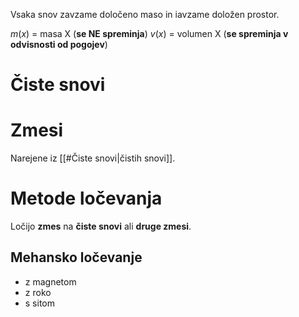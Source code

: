 Vsaka snov zavzame določeno maso in iavzame doložen prostor.

$m(x)$ = masa X (**se NE spreminja**)
$v(x)$ = volumen X (**se spreminja v odvisnosti od pogojev**)

# Čiste snovi
# Zmesi
Narejene iz [[#Čiste snovi|čistih snovi]].
# Metode ločevanja
Ločijo **zmes** na **čiste snovi** ali **druge zmesi**.
## Mehansko ločevanje
- z magnetom
- z roko
- s sitom
